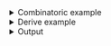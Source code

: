 <details><summary>Combinatoric example</summary>

```no_run
#[derive(Debug, Clone)]
pub struct Options {
    turbo: bool,
    backing: bool,
    xinerama: bool,
}

fn toggle_option(name: &'static str, help: &'static str) -> impl Parser<bool> {
    // parse +name and -name into a bool
    any::<String, _, _>(name, move |s: String| {
        if let Some(rest) = s.strip_prefix('+') {
            (rest == name).then_some(true)
        } else if let Some(rest) = s.strip_prefix('-') {
            (rest == name).then_some(false)
        } else {
            None
        }
    })
    // set a custom usage and help metavariable
    .metavar(
        &[
            ("+", Style::Literal),
            (name, Style::Literal),
            (" | ", Style::Text),
            ("-", Style::Literal),
            (name, Style::Literal),
        ][..],
    )
    // set a custom help description
    .help(help)
    // apply this parser to all unconsumed items
    .anywhere()
}

pub fn options() -> OptionParser<Options> {
    let backing = toggle_option("backing", "Enable or disable backing")
        .fallback(false)
        .debug_fallback();
    let xinerama = toggle_option("xinerama", "enable or disable Xinerama")
        .fallback(true)
        .debug_fallback();
    let turbo = short('t')
        .long("turbo")
        .help("Engage the turbo mode")
        .switch();
    construct!(Options {
        turbo,
        backing,
        xinerama,
    })
    .to_options()
}
```

</details>
<details><summary>Derive example</summary>

```no_run
#[derive(Debug, Clone, Bpaf)]
#[bpaf(options)]
pub struct Options {
    /// Engage the turbo mode
    #[bpaf(short, long)]
    turbo: bool,
    #[bpaf(external(backing), fallback(false), debug_fallback)]
    backing: bool,
    #[bpaf(external(xinerama), fallback(true), debug_fallback)]
    xinerama: bool,
}

fn toggle_option(name: &'static str, help: &'static str) -> impl Parser<bool> {
    // parse +name and -name into a bool
    any::<String, _, _>(name, move |s: String| {
        if let Some(rest) = s.strip_prefix('+') {
            (rest == name).then_some(true)
        } else if let Some(rest) = s.strip_prefix('-') {
            (rest == name).then_some(false)
        } else {
            None
        }
    })
    // set a custom usage and help metavariable
    .metavar(
        &[
            ("+", Style::Literal),
            (name, Style::Literal),
            (" | ", Style::Text),
            ("-", Style::Literal),
            (name, Style::Literal),
        ][..],
    )
    // set a custom help description
    .help(help)
    // apply this parser to all unconsumed items
    .anywhere()
}

fn backing() -> impl Parser<bool> {
    toggle_option("backing", "Enable or disable backing")
}

fn xinerama() -> impl Parser<bool> {
    toggle_option("xinerama", "enable or disable Xinerama")
}
```

</details>
<details><summary>Output</summary>

`--help` message describes all the flags as expected


<div class='bpaf-doc'>
$ app --help<br>
<p><b>Usage</b>: <tt><b>app</b></tt> [<tt><b>-t</b></tt>] [<tt><b>+backing</b></tt> | <tt><b>-backing</b></tt>] [<tt><b>+xinerama</b></tt> | <tt><b>-xinerama</b></tt>]</p><p><div>
<b>Available options:</b></div><dl><dt><tt><b>-t</b></tt>, <tt><b>--turbo</b></tt></dt>
<dd>Engage the turbo mode</dd>
<dt><tt><b>+backing</b></tt> | <tt><b>-backing</b></tt></dt>
<dd>Enable or disable backing</dd>
<dt></dt>
<dd>[default: false]</dd>
<dt><tt><b>+xinerama</b></tt> | <tt><b>-xinerama</b></tt></dt>
<dd>enable or disable Xinerama</dd>
<dt></dt>
<dd>[default: true]</dd>
<dt><tt><b>-h</b></tt>, <tt><b>--help</b></tt></dt>
<dd>Prints help information</dd>
</dl>
</p>
<style>
div.bpaf-doc {
    padding: 14px;
    background-color:var(--code-block-background-color);
    font-family: "Source Code Pro", monospace;
    margin-bottom: 0.75em;
}
div.bpaf-doc dt { margin-left: 1em; }
div.bpaf-doc dd { margin-left: 3em; }
div.bpaf-doc dl { margin-top: 0; padding-left: 1em; }
div.bpaf-doc  { padding-left: 1em; }
</style>
</div>


Parser obeys the defaults


<div class='bpaf-doc'>
$ app <br>
Options { turbo: false, backing: false, xinerama: true }
</div>


And can handle custom values


<div class='bpaf-doc'>
$ app --turbo -xinerama +backing<br>
Options { turbo: true, backing: true, xinerama: false }
</div>


`bpaf` won't be able to generate good error messages or suggest to fix typos to users since it
doesn't really knows what the function inside `any` is going to consume


<div class='bpaf-doc'>
$ app --turbo -xinerama +backin<br>
<b>Error:</b> <b>+backin</b> is not expected in this context
<style>
div.bpaf-doc {
    padding: 14px;
    background-color:var(--code-block-background-color);
    font-family: "Source Code Pro", monospace;
    margin-bottom: 0.75em;
}
div.bpaf-doc dt { margin-left: 1em; }
div.bpaf-doc dd { margin-left: 3em; }
div.bpaf-doc dl { margin-top: 0; padding-left: 1em; }
div.bpaf-doc  { padding-left: 1em; }
</style>
</div>

</details>